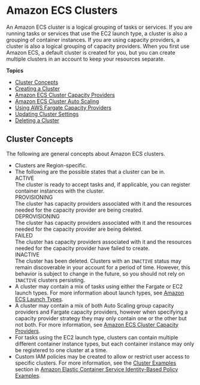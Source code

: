 # Amazon ECS Clusters<a name="clusters"></a>

An Amazon ECS cluster is a logical grouping of tasks or services\. If you are running tasks or services that use the EC2 launch type, a cluster is also a grouping of container instances\. If you are using capacity providers, a cluster is also a logical grouping of capacity providers\. When you first use Amazon ECS, a default cluster is created for you, but you can create multiple clusters in an account to keep your resources separate\.

**Topics**
+ [Cluster Concepts](#clusters-concepts)
+ [Creating a Cluster](create_cluster.md)
+ [Amazon ECS Cluster Capacity Providers](cluster-capacity-providers.md)
+ [Amazon ECS Cluster Auto Scaling](cluster-auto-scaling.md)
+ [Using AWS Fargate Capacity Providers](fargate-capacity-providers.md)
+ [Updating Cluster Settings](update-cluster-settings.md)
+ [Deleting a Cluster](delete_cluster.md)

## Cluster Concepts<a name="clusters-concepts"></a>

The following are general concepts about Amazon ECS clusters\.
+ Clusters are Region\-specific\.
+ The following are the possible states that a cluster can be in\.  
ACTIVE  
The cluster is ready to accept tasks and, if applicable, you can register container instances with the cluster\.  
PROVISIONING  
The cluster has capacity providers associated with it and the resources needed for the capacity provider are being created\.  
DEPROVISIONING  
The cluster has capacity providers associated with it and the resources needed for the capacity provider are being deleted\.  
FAILED  
The cluster has capacity providers associated with it and the resources needed for the capacity provider have failed to create\.  
INACTIVE  
The cluster has been deleted\. Clusters with an `INACTIVE` status may remain discoverable in your account for a period of time\. However, this behavior is subject to change in the future, so you should not rely on `INACTIVE` clusters persisting\.
+ A cluster may contain a mix of tasks using either the Fargate or EC2 launch types\. For more information about launch types, see [Amazon ECS Launch Types](launch_types.md)\.
+ A cluster may contain a mix of both Auto Scaling group capacity providers and Fargate capacity providers, however when specifying a capacity provider strategy they may only contain one or the other but not both\. For more information, see [Amazon ECS Cluster Capacity Providers](cluster-capacity-providers.md)\.
+ For tasks using the EC2 launch type, clusters can contain multiple different container instance types, but each container instance may only be registered to one cluster at a time\.
+ Custom IAM policies may be created to allow or restrict user access to specific clusters\. For more information, see the [Cluster Examples](security_iam_id-based-policy-examples.md#IAM_cluster_policies) section in [Amazon Elastic Container Service Identity\-Based Policy Examples](security_iam_id-based-policy-examples.md)\.